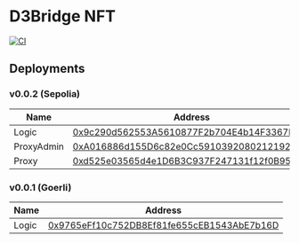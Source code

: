 # D3Bridge NFT
[![CI](https://github.com/d3servelabs/d3bridge-nft/actions/workflows/ci.yml/badge.svg)](https://github.com/d3servelabs/d3bridge-nft/actions/workflows/ci.yml)

## Deployments

### v0.0.2 (Sepolia)
| Name       | Address |
| ---------- | ------- |
| Logic      | [0x9c290d562553A5610877F2b704E4b14F3367B0ee](https://sepolia.etherscan.io/address/0x9c290d562553A5610877F2b704E4b14F3367B0ee#code) |
| ProxyAdmin | [0xA016886d155D6c82e0Cc59103920802121929F8f](https://sepolia.etherscan.io/address/0xA016886d155D6c82e0Cc59103920802121929F8f#code) |
| Proxy      | [0xd525e03565d4e1D6B3C937F247131f12f0B95368](https://sepolia.etherscan.io/address/0xd525e03565d4e1D6B3C937F247131f12f0B95368#code) |

### v0.0.1 (Goerli)
| Name       | Address |
| ---------- | ------- |
| Logic     | [0x9765eFf10c752DB8Ef81fe655cEB1543AbE7b16D](https://goerli.etherscan.io/address/0x9765eFf10c752DB8Ef81fe655cEB1543AbE7b16D#writeContract) |
